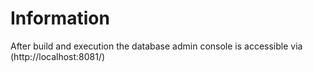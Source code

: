 # Information
After build and execution the database admin console is accessible via (http://localhost:8081/)